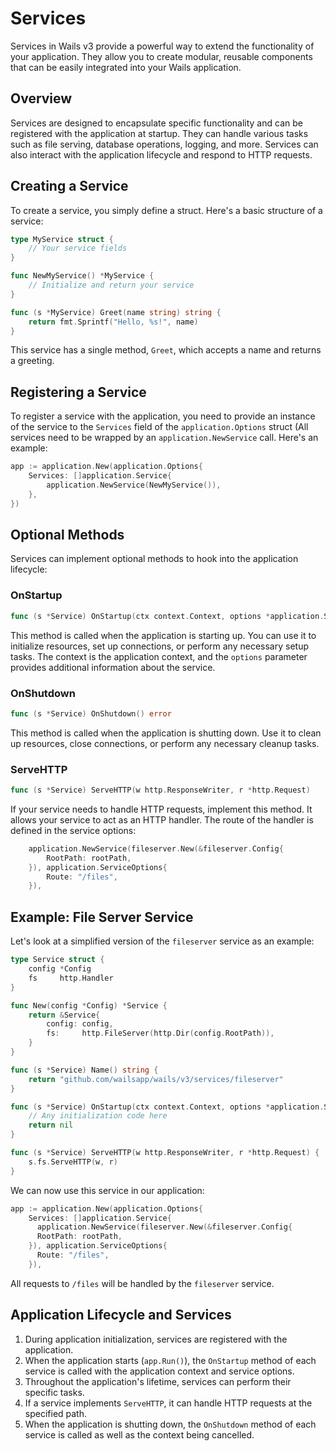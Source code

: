 # Services

Services in Wails v3 provide a powerful way to extend the functionality of your application. They allow you to create 
modular, reusable components that can be easily integrated into your Wails application.

## Overview

Services are designed to encapsulate specific functionality and can be registered with the application at startup. 
They can handle various tasks such as file serving, database operations, logging, and more. 
Services can also interact with the application lifecycle and respond to HTTP requests.

## Creating a Service

To create a service, you simply define a struct. Here's a basic structure of a service:

```go
type MyService struct {
    // Your service fields
}

func NewMyService() *MyService {
    // Initialize and return your service
}

func (s *MyService) Greet(name string) string {
    return fmt.Sprintf("Hello, %s!", name)
}
```

This service has a single method, `Greet`, which accepts a name and returns a greeting.

## Registering a Service

To register a service with the application, you need to provide an instance of the service to the `Services` field of
the `application.Options` struct (All services need to be wrapped by an `application.NewService` call. Here's an example:

```go
app := application.New(application.Options{
    Services: []application.Service{
        application.NewService(NewMyService()),
    },
})

```

## Optional Methods

Services can implement optional methods to hook into the application lifecycle:

### OnStartup

```go
func (s *Service) OnStartup(ctx context.Context, options *application.ServiceOptions) error
```

This method is called when the application is starting up. You can use it to initialize resources, set up connections, 
or perform any necessary setup tasks. The context is the application context, and the `options` parameter provides
additional information about the service.

### OnShutdown

```go
func (s *Service) OnShutdown() error
```

This method is called when the application is shutting down. Use it to clean up resources, close connections, or 
perform any necessary cleanup tasks.

### ServeHTTP

```go
func (s *Service) ServeHTTP(w http.ResponseWriter, r *http.Request)
```

If your service needs to handle HTTP requests, implement this method. It allows your service to act as an HTTP handler.
The route of the handler is defined in the service options:

```go
    application.NewService(fileserver.New(&fileserver.Config{
        RootPath: rootPath,
    }), application.ServiceOptions{
        Route: "/files",
    }),
```

## Example: File Server Service

Let's look at a simplified version of the `fileserver` service as an example:

```go
type Service struct {
    config *Config
    fs     http.Handler
}

func New(config *Config) *Service {
    return &Service{
        config: config,
        fs:     http.FileServer(http.Dir(config.RootPath)),
    }
}

func (s *Service) Name() string {
    return "github.com/wailsapp/wails/v3/services/fileserver"
}

func (s *Service) OnStartup(ctx context.Context, options *application.ServiceOptions) error {
    // Any initialization code here
    return nil
}

func (s *Service) ServeHTTP(w http.ResponseWriter, r *http.Request) {
    s.fs.ServeHTTP(w, r)
}
```

We can now use this service in our application:

```go
app := application.New(application.Options{
    Services: []application.Service{
      application.NewService(fileserver.New(&fileserver.Config{
      RootPath: rootPath,
    }), application.ServiceOptions{
      Route: "/files",
    }),
```
All requests to `/files` will be handled by the `fileserver` service.

## Application Lifecycle and Services

1. During application initialization, services are registered with the application.
2. When the application starts (`app.Run()`), the `OnStartup` method of each service is called with the application
   context and service options.
3. Throughout the application's lifetime, services can perform their specific tasks.
4. If a service implements `ServeHTTP`, it can handle HTTP requests at the specified path.
5. When the application is shutting down, the `OnShutdown` method of each service is called as well as the context being cancelled.
